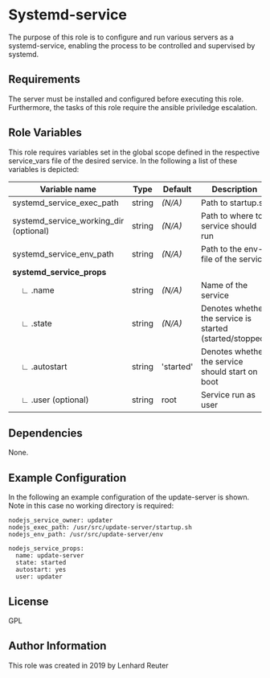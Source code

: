 Systemd-service
=========

The purpose of this role is to configure and run various servers as a systemd-service, enabling the process to be 
controlled and supervised by systemd.


Requirements
------------

The server must be installed and configured before executing this role.
Furthermore, the tasks of this role require the ansible priviledge escalation.


Role Variables
--------------

This role requires variables set in the global scope defined in the respective service_vars file of the desired service. In the following a list of these variables is depicted:


| Variable name                   | Type    | Default  | Description                                             |
| ------------------------------- | ------- | -------- | ------------------------------------------------------- |
| systemd_service_exec_path                | string  |  *(N/A)* | Path to startup.sh                                      |
| systemd_service_working_dir (optional)   | string  |  *(N/A)* | Path to where to service should run                     |
| systemd_service_env_path        | string  |  *(N/A)* | Path to the env-file of the service                     |
| **systemd_service_props** |||| 
| &nbsp;&nbsp;&nbsp;&nbsp;∟ .name                         | string  |  *(N/A)* | Name of the service                                     |
| &nbsp;&nbsp;&nbsp;&nbsp;∟ .state                        | string  |  *(N/A)* | Denotes whether the service is started (started/stopped)|
| &nbsp;&nbsp;&nbsp;&nbsp;∟ .autostart                    | string  |  'started' | Denotes whether the service should start on boot        |
| &nbsp;&nbsp;&nbsp;&nbsp;∟ .user (optional)              | string  | root     | Service run as user                                     |



Dependencies
------------

None.


Example Configuration
----------------

In the following an example configuration of the update-server is shown. Note in this case no working directory is required:

    nodejs_service_owner: updater
    nodejs_exec_path: /usr/src/update-server/startup.sh
    nodejs_env_path: /usr/src/update-server/env

    nodejs_service_props:
      name: update-server
      state: started
      autostart: yes
      user: updater

License
-------

GPL

Author Information
------------------

This role was created in 2019 by Lenhard Reuter